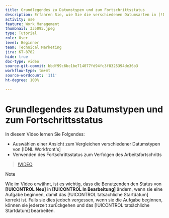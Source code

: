 ```yaml
---
title: Grundlegendes zu Datumstypen und zum Fortschrittsstatus
description: Erfahren Sie, wie Sie die verschiedenen Datumsarten in [!DNL  Workfront] anzeigen und den Fortschrittsstatus nutzen können, um den Arbeitsfortschritt zu verfolgen.
activity: use
feature: Work Management
thumbnail: 335095.jpeg
type: Tutorial
role: User
level: Beginner
team: Technical Marketing
jira: KT-8782
hide: true
doc-type: video
source-git-commit: bbdf99c6bc1be714077fd94fc3f8325394de36b3
workflow-type: tm+mt
source-wordcount: '111'
ht-degree: 100%

---
```


# Grundlegendes zu Datumstypen und zum Fortschrittsstatus

In diesem Video lernen Sie Folgendes:

* Auswählen einer Ansicht zum Vergleichen verschiedener Datumstypen von [!DNL Workfront's]
* Verwenden des Fortschrittsstatus zum Verfolgen des Arbeitsfortschritts

>[!VIDEO](https://video.tv.adobe.com/v/3436616/?quality=12&learn=on&enablevpops=1&captions=ger)

>[!NOTE]
>
>Wie im Video erwähnt, ist es wichtig, dass die Benutzenden den Status von **[!UICONTROL Neu]** in **[!UICONTROL In Bearbeitung]** ändern, wenn sie eine Aufgabe beginnen, damit das [!UICONTROL tatsächliche Startdatum] korrekt ist. Falls sie dies jedoch vergessen, wenn sie die Aufgabe beginnen, können sie jederzeit zurückgehen und das [!UICONTROL tatsächliche Startdatum] bearbeiten.


<!--
Task progress status overview
Definitions for the project, task, and issue dates within Workfront
Project timelines
-->

